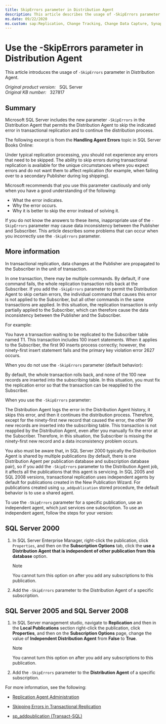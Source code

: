 ```yaml
---
title: SkipErrors parameter in Distribution Agent
description: This article describes the usage of -SkipErrors parameter in Distribution Agent.
ms.date: 09/22/2020
ms.custom: sap:Replication, Change Tracking, Change Data Capture, Synapse Link
---
```

# Use the -SkipErrors parameter in Distribution Agent

This article introduces the usage of `-SkipErrors` parameter in Distribution Agent.

_Original product version:_ &nbsp; SQL Server  
_Original KB number:_ &nbsp; 327817

## Summary

Microsoft SQL Server includes the new parameter `-SkipErrors` in the Distribution Agent that permits the Distribution Agent to skip the indicated error in transactional replication and to continue the distribution process.

The following excerpt is from the **Handling Agent Errors** topic in SQL Server Books Online:

Under typical replication processing, you should not experience any errors that need to be skipped. The ability to skip errors during transactional replication is available for the unique circumstances where you expect errors and do not want them to affect replication (for example, when failing over to a secondary Publisher during log shipping).

Microsoft recommends that you use this parameter cautiously and only when you have a good understanding of the following:

- What the error indicates.
- Why the error occurs.
- Why it is better to skip the error instead of solving it.

If you do not know the answers to these items, inappropriate use of the `-SkipErrors` parameter may cause data inconsistency between the Publisher and Subscriber. This article describes some problems that can occur when you incorrectly use the `-SkipErrors` parameter.

## More information

In transactional replication, data changes at the Publisher are propagated to the Subscriber in the unit of transaction.

In one transaction, there may be multiple commands. By default, if one command fails, the whole replication transaction rolls back at the Subscriber. If you add the `-SkipErrors` parameter to permit the Distribution Agent to skip certain errors, the individual command that causes this error is not applied to the Subscriber, but all other commands in the same transactions are applied. In this situation, the replication transaction is only partially applied to the Subscriber, which can therefore cause the data inconsistency between the Publisher and the Subscriber.

For example:

You have a transaction waiting to be replicated to the Subscriber table named T1. This transaction includes 100 insert statements. When it applies to the Subscriber, the first 90 inserts process correctly; however, the ninety-first insert statement fails and the primary key violation error 2627 occurs.

When you do not use the `-SkipErrors` parameter (default behavior):

By default, the whole transaction rolls back, and none of the 100 new records are inserted into the subscribing table. In this situation, you must fix the replication error so that the transaction can be reapplied to the Subscriber.

When you use the `-SkipErrors` parameter:

The Distribution Agent logs the error in the Distribution Agent history, it skips this error, and then it continues the distribution process. Therefore, except for the ninety-first new record that caused the error, the other 99 new records are inserted into the subscribing table. This transaction is not reapplied by the Distribution Agent, even after you manually fix the error at the Subscriber. Therefore, in this situation, the Subscriber is missing the ninety-first new record and a data inconsistency problem occurs.

You also must be aware that, in SQL Server 2000 typically the Distribution Agent is shared by multiple publications (by default, there is one Distribution Agent per publication database and subscription database pair), so if you add the `-SkipErrors` parameter to the Distribution Agent job, it affects all the publications that this agent is servicing. In SQL 2005 and SQL 2008 versions, transactional replication uses independent agents by default for publications created in the New Publication Wizard. For publications created using `sp_addpublication` stored procedure, the default behavior is to use a shared agent.

To use the `-SkipErrors` parameter for a specific publication, use an independent agent, which just services one subscription. To use an independent agent, follow the steps for your version:

## SQL Server 2000

1. In SQL Server Enterprise Manager, right-click the publication, click `Properties`, and then on the **Subscription Options** tab, click the **use a Distribution Agent that is independent of other publication from this database** option.

    > [!NOTE]
    > You cannot turn this option on after you add any subscriptions to this publication.

2. Add the `-SkipErrors` parameter to the Distribution Agent of a specific subscription.

## SQL Server 2005 and SQL Server 2008

1. In SQL Server management studio, navigate to **Replication** and then in the **Local Publications** section right-click the publication, click **Properties**, and then on the **Subscription Options** page, change the value of **Independent Distribution Agent** from **False** to **True**.

    > [!NOTE]
    > You cannot turn this option on after you add any subscriptions to this publication.

2. Add the `-SkipErrors` parameter to the **Distribution Agent** of a specific subscription.

For more information, see the following:

- [Replication Agent Administration](/sql/relational-databases/replication/agents/replication-agent-administration)

- [Skipping Errors in Transactional Replication](/previous-versions/sql/sql-server-2008-r2/ms151331(v=sql.105))

- [sp_addpublication (Transact-SQL)](/sql/relational-databases/system-stored-procedures/sp-addpublication-transact-sql)
